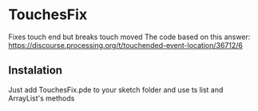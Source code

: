 # TouchesFix
Fixes touch end but breaks touch moved
The code based on this answer: https://discourse.processing.org/t/touchended-event-location/36712/6
## Instalation
Just add TouchesFix.pde to your sketch folder and use ts list and ArrayList's methods
